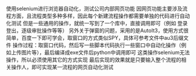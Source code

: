 使用selenium进行浏览器自动化，测试公司内部网页功能
因网页功能主要涉及流程方面，且流程类型多种多样，因此每个新建流程操作都需要单独的代码进行自动化测试
但是一些通用的操作，就统一写到了一个库中，直接调用即可（例如 登录登出，逐级审批操作等等）
另外关于弹窗的问题，采用的是AutoIt3，使用方式很简单，百度一下即可学会，取窗口的方式类似SPY，具体可参考文件中au3后缀文件
操作过程：取窗口代码，然后写一些脚本代码执行一些窗口中自动化操作（例如上传图片等），最后编译成exe文件后python中调用即可
这类操作selenium无法操作，所以必须使用其它的方式实现
最后实现的效果就是只要输入整个流程的相关操作人，即可实现某一流程的网页自动化测试
